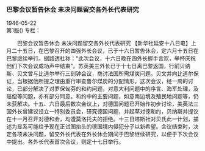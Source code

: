 ### 巴黎会议暂告休会  未决问题留交各外长代表研究  

1946-05-22  
第1版()
专栏：

　　巴黎会议暂告休会
    未决问题留交各外长代表研究
    【新华社延安十八日电】上月二十五日，在巴黎召开的四强外长会议，已于十六日暂告休会，定六月十五日在巴黎继续举行。据路透社称：“此次会议，十六日晚在四外长握手言欢，举杯庆祝他们下次会议成功声中结束”。苏英美三外长已于十七日离巴黎返国，行前贝纳斯、贝文曾与比道尔举行三刻钟会议，商讨法国所需煤炭问题。贝文并向比道尔保证，当根据他所提之理由重行审查鲁尔煤炭的分配情形。这次会议，经一周的讨论，已部分解决了对罗保匈芬的和约问题，对意大利问题中的序言、海军处理，及赔偿等问题，亦有部分同意。和约中的主要问题，如意南边境及殖民地问题等，仍未获解决。十五、六日最后数次会议上，对德国问题已开始作初步讨论，美英法三国外长曾建议设立一特别委员会，研究德国问题，并起草对德和约，贝纳斯并提议在十一月召开对德和会，均遭莫洛托夫的拒绝。十三日塔斯社对贝氏此一计划，描述为显系可能给予现在正试图抬头的德国境内侵犯分子以新希望。会议结束时，决定各项未决问题，留交外长代表在外长休会期间于巴黎继续研究，以便于下次会议中提出。各外长代表首次会议，则定十七日举行。  
